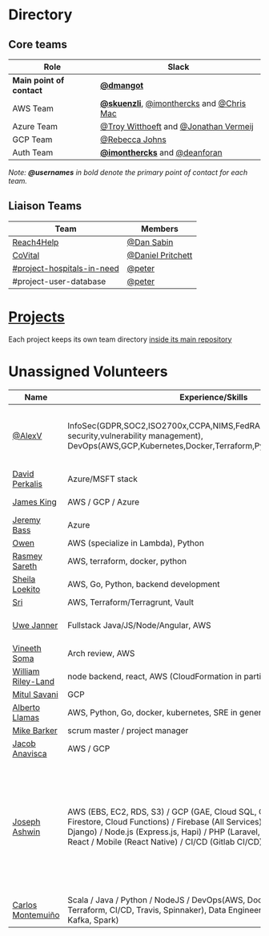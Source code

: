 # Directory

## Core teams

| Role | Slack |
| --- | --- |
| **Main point of contact** | [**@dmangot**](https://helpfulengineering.slack.com/team/UV9R7QTU3) |
| AWS Team | **[@skuenzli](https://helpfulengineering.slack.com/team/UV4C6N0M9)**, [@imonthercks](https://helpfulengineering.slack.com/team/U01063BPVHV) and [@Chris Mac](https://helpfulengineering.slack.com/team/U0101D9734M) |
| Azure Team | [@Troy Witthoeft](https://helpfulengineering.slack.com/team/UUXNLFC83) and [@Jonathan Vermeij](https://helpfulengineering.slack.com/team/UV40B6S82) |
| GCP Team | [@Rebecca Johns](https://app.slack.com/team/U0108S72KL4) |
| Auth Team | **[@imonthercks](https://helpfulengineering.slack.com/team/U01063BPVHV)** and [@deanforan](https://helpfulengineering.slack.com/team/U0103HBR7K4) |

_Note: **@usernames** in bold denote the primary point of contact for each team._

## Liaison Teams

| Team | Members |
| --- | --- |
| [Reach4Help](https://reach4help.org/) | [@Dan Sabin](https://app.slack.com/team/U0109F77AM6)|
| [CoVital](https://www.covital.org/) |[@Daniel Pritchett](https://app.slack.com/team/UVACS1MFF) |
| [#project-hospitals-in-need](https://helpfulengineering.slack.com/archives/C010UK6GQPR)  | [@peter](https://app.slack.com/team/U010AK510F2)|
| #project-user-database | [@peter](https://app.slack.com/team/U010AK510F2)|

# [Projects](https://github.com/search?q=topic%3Aproject+org%3Ahelpfulengineering&type=Repositories)

<!-- Ideally -->
Each project keeps its own team directory [inside its main repository](https://github.com/search?q=topic%3Aproject+org%3Ahelpfulengineering&type=Repositories)

# Unassigned Volunteers

| Name | Experience/Skills | Notes |
| --- | --- | --- |
| [@AlexV](https://app.slack.com/team/UVATNL8HY) | InfoSec(GDPR,SOC2,ISO2700x,CCPA,NIMS,FedRAMP,IDS/IPS,Container/App security,vulnerability management), DevOps(AWS,GCP,Kubernetes,Docker,Terraform,Python,CI/CD) | Public Safety Industry(RapidSOS), Founder: [CheckUpOn.Me](https://checkupon.me)(Part of [Reach4Help](https://reach4help.org/)), [LinkedIN](https://www.linkedin.com/in/vanino) |
| [David Perkalis](https://app.slack.com/team/U01052T7XND) | Azure/MSFT stack ||
| [James King](https://app.slack.com/team/U0107RL042Y) | AWS / GCP / Azure | reserve Army Corps of Engineers |
| [Jeremy Bass](https://app.slack.com/team/U010H4XVBML) | Azure ||
| [Owen](https://app.slack.com/team/U0100NN6CS1) | AWS (specialize in Lambda), Python ||
| [Rasmey Sareth](https://app.slack.com/team/U010DLRQW0J) | AWS, terraform, docker, python ||
| [Sheila Loekito](https://helpfulengineering.slack.com/archives/D010M0PM29H) | AWS, Go, Python, backend development ||
| [Sri](https://app.slack.com/team/U010VVB2CVB) | AWS, Terraform/Terragrunt, Vault ||
| [Uwe Janner](https://app.slack.com/team/U010JJGPQ7K) | Fullstack Java/JS/Node/Angular, AWS | also has  technical project manager experience |
| [Vineeth Soma](https://app.slack.com/team/U0111QFRE0N) | Arch review, AWS ||
| [William Riley-Land](https://app.slack.com/team/U0107N17B0D) | node backend, react, AWS (CloudFormation in particular) ||
| [Mitul Savani](https://app.slack.com/team/U01122NCA1L) | GCP ||
| [Alberto Llamas](https://app.slack.com/team/U010F9N6YD7) | AWS, Python, Go, docker, kubernetes, SRE in general | my [bio](http://wecloudpro.com)|
| [Mike Barker](https://app.slack.com/team/U01011R4WG4) | scrum master / project manager | not a developer |
| [Jacob Anavisca](https://app.slack.com/team/U01101ZFS9K) | AWS / GCP ||
| [Joseph Ashwin](https://helpfulengineering.slack.com/team/U010ZPFB38V) | AWS (EBS, EC2, RDS, S3) / GCP (GAE, Cloud SQL, Compute Engine, Storage, Firestore, Cloud Functions) / Firebase (All Services) / Python (Core, Flask, Django) / Node.js (Express.js, Hapi) / PHP (Laravel, Codeignitor, Core) / React / Mobile (React Native) / CI/CD (Gitlab CI/CD) | Interested in and Learning DevOps tools like Kubernetes, Ansible, would love to work on them, Also a blockchain enthusiast, still learning but have developed apps on Ethereum and Quarum networks. My [Bio](https://drive.google.com/open?id=1ahxcLoFCTOULmBum6P_OTZSam1rwuOU1) |
| [Carlos Montemuiño](https://helpfulengineering.slack.com/team/U010ML28A67) | Scala / Java / Python / NodeJS / DevOps(AWS, Docker, Kubernetes, Terraform, CI/CD, Travis, Spinnaker), Data Engineering (S3, Redshift, Kinesis, Kafka, Spark) | I have experience in Data/ML pipelines |
